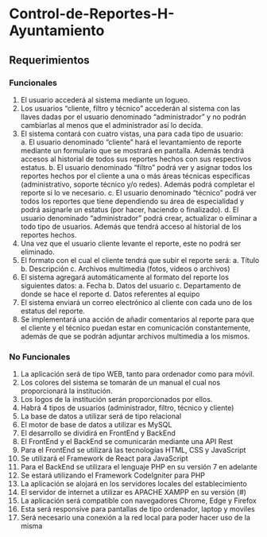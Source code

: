 # Control-de-Reportes-H-Ayuntamiento

## Requerimientos
### Funcionales
1. El usuario accederá al sistema mediante un logueo.
2. Los usuarios “cliente, filtro y técnico” accederán al sistema con las llaves dadas por el usuario denominado “administrador” y no podrán cambiarlas al menos que el administrador así lo decida.
3. El sistema contará con cuatro vistas, una para cada tipo de usuario:  
    a. El usuario denominado “cliente” hará el levantamiento de reporte mediante un formulario que se mostrará en pantalla. Además tendrá accesos al historial de todos sus reportes hechos con sus respectivos estatus.
    b. El usuario denominado “filtro” podrá ver y asignar todos los reportes hechos por el cliente a una o más áreas técnicas específicas (administrativo, soporte técnico y/o redes). Además podrá completar el reporte si lo ve necesario.
    c. El usuario denominado “técnico” podrá ver todos los reportes que tiene dependiendo su área de especialidad y podrá asignarle un estatus (por hacer, haciendo o finalizado).
    d. El usuario denominado “administrador” podrá crear, actualizar o eliminar a todo tipo de usuarios. Además que tendrá acceso al historial de los reportes hechos.  
4. Una vez que el usuario cliente levante el reporte, este no podrá ser eliminado. 
5. El formato con el cual el cliente tendrá que subir el reporte será:
    a. Título
    b. Descripción
    c. Archivos multimedia (fotos, videos o archivos)
6. El sistema agregará automáticamente al formato del reporte los siguientes datos:
    a. Fecha
    b. Datos del usuario
    c. Departamento de donde se hace el reporte
    d. Datos referentes al equipo
7. El sistema enviará un correo electrónico al cliente con cada uno de los estatus del reporte.
8. Se implementará una acción de añadir comentarios al reporte para que el cliente y el técnico puedan estar en comunicación constantemente, además de que se podrán adjuntar archivos multimedia a los mismos.

### No Funcionales
1. La aplicación será de tipo WEB, tanto para ordenador como para móvil.
2. Los colores del sistema se tomarán de un manual el cual nos proporcionará la institución.
3. Los logos de la institución serán proporcionados por ellos.
4. Habrá 4 tipos de usuarios (administrador, filtro, técnico y cliente)
5. La base de datos a utilizar será de tipo relacional
6. El motor de base de datos a utilizar es MySQL
7. El desarrollo se dividirá en FrontEnd y BackEnd
8. El FrontEnd y el BackEnd se comunicarán mediante una API Rest
9. Para el FrontEnd se utilizará las tecnologías HTML, CSS y JavaScript
10. Se utilizará el Framework de React para JavaScript
11. Para el BackEnd se utilizara el lenguaje PHP en su versión 7 en adelante
12. Se estará utilizando el Framework CodeIgniter para PHP
13. La aplicación se alojará en los servidores locales del establecimiento
14. El servidor de internet a utilizar es APACHE XAMPP en su versión (#)
15. La aplicación será compatible con navegadores Chrome, Edge y Firefox
16. Esta será responsive para pantallas de tipo ordenador, laptop y moviles
17. Será necesario una conexión a la red local para poder hacer uso de la misma
